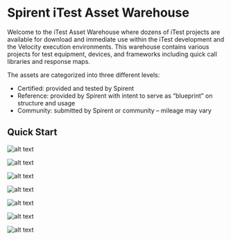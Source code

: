 # Spirent iTest Asset Warehouse

Welcome to the iTest Asset Warehouse where dozens of iTest projects are available for download and immediate use within the iTest development and the Velocity execution environments. This warehouse contains various projects for test equipment, devices, and frameworks including quick call libraries and response maps.

The assets are categorized into three different levels:
- Certified:  provided and tested by Spirent
- Reference:  provided by Spirent with intent to serve as “blueprint” on structure and usage
- Community:  submitted by Spirent or community – mileage may vary        

## Quick Start
 
![alt text](https://github.com/Spirent/iTest-assets/blob/master/images/copy.url.to.clipboard.png "Copy https URL")

![alt text](https://github.com/Spirent/iTest-assets/blob/master/images/clone.the.repository.png "Clone a Git Repo")

![alt text](https://github.com/Spirent/iTest-assets/blob/master/images/paste.uri.contents.png "Paste URI contents")

![alt text](https://github.com/Spirent/iTest-assets/blob/master/images/open.git.repositories.png "Open a Git Repo")

![alt text](https://github.com/Spirent/iTest-assets/blob/master/images/select.entire.working.tree.png "Select working tree")

![alt text](https://github.com/Spirent/iTest-assets/blob/master/images/import.all.projects.png "Import all projects")

![alt text](https://github.com/Spirent/iTest-assets/blob/master/images/or.just.certain.projects.png "Import individual projects")
